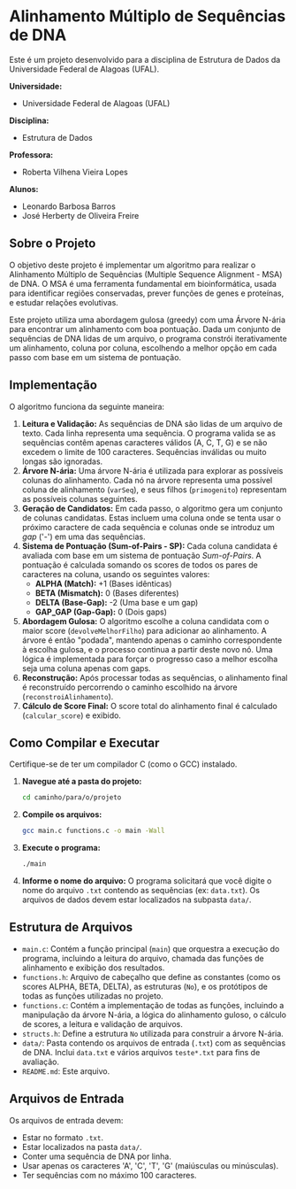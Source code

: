 # Alinhamento Múltiplo de Sequências de DNA

Este é um projeto desenvolvido para a disciplina de Estrutura de Dados da Universidade Federal de Alagoas (UFAL).

**Universidade:** 
* Universidade Federal de Alagoas (UFAL)

**Disciplina:** 
* Estrutura de Dados

**Professora:** 
* Roberta Vilhena Vieira Lopes

**Alunos:**

* Leonardo Barbosa Barros
* José Herberty de Oliveira Freire

## Sobre o Projeto

O objetivo deste projeto é implementar um algoritmo para realizar o Alinhamento Múltiplo de Sequências (Multiple Sequence Alignment - MSA) de DNA. O MSA é uma ferramenta fundamental em bioinformática, usada para identificar regiões conservadas, prever funções de genes e proteínas, e estudar relações evolutivas.

Este projeto utiliza uma abordagem gulosa (greedy) com uma Árvore N-ária para encontrar um alinhamento com boa pontuação. Dada um conjunto de sequências de DNA lidas de um arquivo, o programa constrói iterativamente um alinhamento, coluna por coluna, escolhendo a melhor opção em cada passo com base em um sistema de pontuação.

## Implementação

O algoritmo funciona da seguinte maneira:

1.  **Leitura e Validação:** As sequências de DNA são lidas de um arquivo de texto. Cada linha representa uma sequência. O programa valida se as sequências contêm apenas caracteres válidos (A, C, T, G) e se não excedem o limite de 100 caracteres. Sequências inválidas ou muito longas são ignoradas.
2.  **Árvore N-ária:** Uma árvore N-ária é utilizada para explorar as possíveis colunas do alinhamento. Cada nó na árvore representa uma possível coluna de alinhamento (`varSeq`), e seus filhos (`primogenito`) representam as possíveis colunas seguintes.
3.  **Geração de Candidatos:** Em cada passo, o algoritmo gera um conjunto de colunas candidatas. Estas incluem uma coluna onde se tenta usar o próximo caractere de cada sequência e colunas onde se introduz um *gap* ('-') em uma das sequências.
4.  **Sistema de Pontuação (Sum-of-Pairs - SP):** Cada coluna candidata é avaliada com base em um sistema de pontuação *Sum-of-Pairs*. A pontuação é calculada somando os scores de todos os pares de caracteres na coluna, usando os seguintes valores:
    * **ALPHA (Match):** +1 (Bases idênticas)
    * **BETA (Mismatch):** 0 (Bases diferentes)
    * **DELTA (Base-Gap):** -2 (Uma base e um gap)
    * **GAP\_GAP (Gap-Gap):** 0 (Dois gaps)
5.  **Abordagem Gulosa:** O algoritmo escolhe a coluna candidata com o maior score (`devolveMelhorFilho`) para adicionar ao alinhamento. A árvore é então "podada", mantendo apenas o caminho correspondente à escolha gulosa, e o processo continua a partir deste novo nó. Uma lógica é implementada para forçar o progresso caso a melhor escolha seja uma coluna apenas com gaps.
6.  **Reconstrução:** Após processar todas as sequências, o alinhamento final é reconstruído percorrendo o caminho escolhido na árvore (`reconstroiAlinhamento`).
7.  **Cálculo de Score Final:** O score total do alinhamento final é calculado (`calcular_score`) e exibido.

## Como Compilar e Executar

Certifique-se de ter um compilador C (como o GCC) instalado.

1.  **Navegue até a pasta do projeto:**
    ```bash
    cd caminho/para/o/projeto
    ```
2.  **Compile os arquivos:**
    ```bash
    gcc main.c functions.c -o main -Wall
    ```
3.  **Execute o programa:**
    ```bash
    ./main
    ```
4.  **Informe o nome do arquivo:** O programa solicitará que você digite o nome do arquivo `.txt` contendo as sequências (ex: `data.txt`). Os arquivos de dados devem estar localizados na subpasta `data/`.

## Estrutura de Arquivos

* `main.c`: Contém a função principal (`main`) que orquestra a execução do programa, incluindo a leitura do arquivo, chamada das funções de alinhamento e exibição dos resultados.
* `functions.h`: Arquivo de cabeçalho que define as constantes (como os scores ALPHA, BETA, DELTA), as estruturas (`No`), e os protótipos de todas as funções utilizadas no projeto.
* `functions.c`: Contém a implementação de todas as funções, incluindo a manipulação da árvore N-ária, a lógica do alinhamento guloso, o cálculo de scores, a leitura e validação de arquivos.
* `structs.h`: Define a estrutura `No` utilizada para construir a árvore N-ária.
* `data/`: Pasta contendo os arquivos de entrada (`.txt`) com as sequências de DNA. Inclui `data.txt` e vários arquivos `teste*.txt` para fins de avaliação.
* `README.md`: Este arquivo.

## Arquivos de Entrada

Os arquivos de entrada devem:

* Estar no formato `.txt`.
* Estar localizados na pasta `data/`.
* Conter uma sequência de DNA por linha.
* Usar apenas os caracteres 'A', 'C', 'T', 'G' (maiúsculas ou minúsculas).
* Ter sequências com no máximo 100 caracteres.